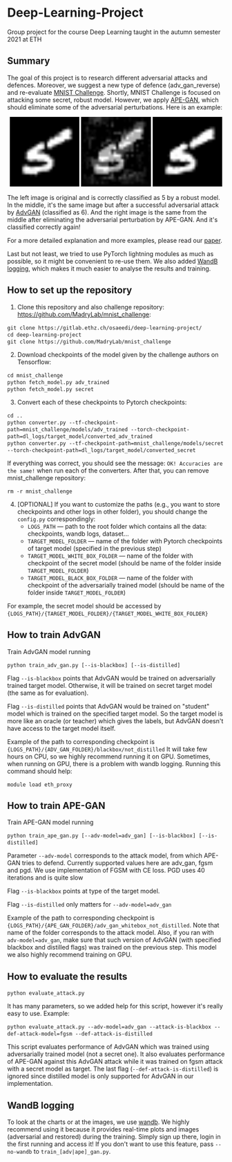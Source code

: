 # Deep-Learning-Project

Group project for the course Deep Learning taught in the autumn semester 2021 at ETH

## Summary

The goal of this project is to research different adversarial attacks and defences. Moreover, we suggest a new type of defence (adv_gan_reverse) and re-evaluate [MNIST Challenge](https://github.com/MadryLab/mnist_challenge). Shortly, MNIST Challenge is focused on attacking some secret, robust model. However, we apply [APE-GAN](https://arxiv.org/abs/1707.05474), which should eliminate some of the adversarial perturbations. Here is an example:

<p float="left" align="middle">
  <img src="/wandb_images/orignal.png" width="32%" />
  <img src="/wandb_images/adversarial.png" width="32%" /> 
  <img src="/wandb_images/restored.png" width="32%" />
</p>

The left image is original and is correctly classified as 5 by a robust model. In the middle, it's the same image but after a successful adversarial attack by [AdvGAN](https://arxiv.org/abs/1801.02610) (classified as 6). And the right image is the same from the middle after eliminating the adversarial perturbation by APE-GAN. And it's classified correctly again!

For a more detailed explanation and more examples, please read our [paper](https://github.com/AnverK/deep-learning-project/blob/main/GAN%20Wars%20(paper).pdf).

Last but not least, we tried to use PyTorch lightning modules as much as possible, so it might be convenient to re-use them. We also added [WandB logging](#wandb-logging), which makes it much easier to analyse the results and training.

## How to set up the repository

1. Clone this repository and also challenge repository: https://github.com/MadryLab/mnist_challenge:

```
git clone https://gitlab.ethz.ch/osaeedi/deep-learning-project/
cd deep-learning-project
git clone https://github.com/MadryLab/mnist_challenge
```

2. Download checkpoints of the model given by the challenge authors on Tensorflow:

```
cd mnist_challenge
python fetch_model.py adv_trained
python fetch_model.py secret
```

3. Convert each of these checkpoints to Pytorch checkpoints:

```
cd ..
python converter.py --tf-checkpoint-path=mnist_challenge/models/adv_trained --torch-checkpoint-path=dl_logs/target_model/converted_adv_trained
python converter.py --tf-checkpoint-path=mnist_challenge/models/secret --torch-checkpoint-path=dl_logs/target_model/converted_secret
```

If everything was correct, you should see the message: `OK! Accuracies are the same!` when run each of the converters.
After that, you can remove mnist_challenge repository:

```
rm -r mnist_challenge
```

4. \[OPTIONAL\] If you want to customize the paths (e.g., you want to store checkpoints and other logs in other folder),
   you should change the `config.py` correspondingly:
    * `LOGS_PATH` — path to the root folder which contains all the data: checkpoints, wandb logs, dataset...
    * `TARGET_MODEL_FOLDER` — name of the folder with Pytorch checkpoints of target model (specified in the previous
      step)
    * `TARGET_MODEL_WHITE_BOX_FOLDER` — name of the folder with checkpoint of the secret model (should be name of the
      folder inside `TARGET_MODEL_FOLDER`)
    * `TARGET_MODEL_BLACK_BOX_FOLDER` — name of the folder with checkpoint of the adversarially trained model (should be
      name of the folder inside `TARGET_MODEL_FOLDER`)

For example, the secret model should be accessed by `{LOGS_PATH}/{TARGET_MODEL_FOLDER}/{TARGET_MODEL_WHITE_BOX_FOLDER}`

## How to train AdvGAN

Train AdvGAN model running

```
python train_adv_gan.py [--is-blackbox] [--is-distilled] 
```

Flag `--is-blackbox` points that AdvGAN would be trained on adversarially trained target model. Otherwise, it will be
trained on secret target model (the same as for evaluation).

Flag `--is-distilled` points that AdvGAN would be trained on "student" model which is trained on the specified target
model. So the target model is more like an oracle (or teacher) which gives the labels, but AdvGAN doesn't have access to
the target model itself.

Example of the path to corresponding checkpoint is `{LOGS_PATH}/{ADV_GAN_FOLDER}/blackbox/not_distilled`
It will take few hours on CPU, so we highly recommend running it on GPU. Sometimes, when running on GPU, there is a
problem with wandb logging. Running this command should help:

```
module load eth_proxy
```

## How to train APE-GAN

Train APE-GAN model running

```
python train_ape_gan.py [--adv-model=adv_gan] [--is-blackbox] [--is-distilled] 
```

Parameter `--adv-model` corresponds to the attack model, from which APE-GAN tries to defend. Currently supported values
here are adv_gan, fgsm and pgd. We use implementation of FGSM with CE loss. PGD uses 40 iterations and is quite slow

Flag `--is-blackbox` points at type of the target model.

Flag `--is-distilled` only matters for `--adv-model=adv_gan`

Example of the path to corresponding checkpoint is `{LOGS_PATH}/{APE_GAN_FOLDER}/adv_gan_whitebox_not_distilled`. Note
that name of the folder corresponds to the attack model. Also, if you ran with `adv-model=adv_gan`, make sure that such
version of AdvGAN (with specified blackbox and distilled flags) was trained on the previous step. This model we also
highly recommend training on GPU.

## How to evaluate the results

```
python evaluate_attack.py 
```

It has many parameters, so we added help for this script, however it's really easy to use. Example:

```
python evaluate_attack.py --adv-model=adv_gan --attack-is-blackbox --def-attack-model=fgsm --def-attack-is-distilled
```

This script evaluates performance of AdvGAN which was trained using adversarially trained model (not a secret one). It
also evaluates performance of APE-GAN against this AdvGAN attack while it was trained on fgsm attack with a secret model
as target. The last flag (`--def-attack-is-distilled`) is ignored since distilled model is only supported for AdvGAN in
our implementation.

## WandB logging

To look at the charts or at the images, we use [wandb](https://wandb.ai/). We highly recommend using it because it
provides real-time plots and images (adversarial and restored) during the training. Simply sign up there, login in the
first running and access it! If you don't want to use this feature, pass `--no-wandb` to `train_[adv|ape]_gan.py`.
